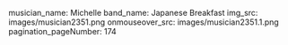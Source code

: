 musician_name: Michelle
band_name: Japanese Breakfast
img_src: images/musician2351.png
onmouseover_src: images/musician2351.1.png
pagination_pageNumber: 174